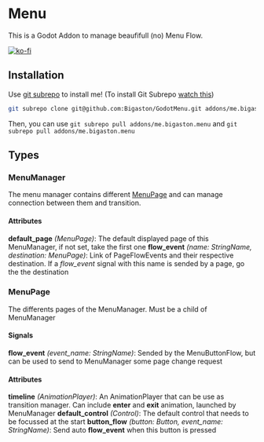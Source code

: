 # Menu

This is a Godot Addon to manage beaufifull (no) Menu Flow.

[![ko-fi](https://ko-fi.com/img/githubbutton_sm.svg)](https://ko-fi.com/A0A05WS6)

## Installation
Use [git subrepo](https://github.com/ingydotnet/git-subrepo) to install me!  (To install Git Subrepo [watch this](https://github.com/Bigaston/GodotAddons/blob/main/subrepo.md))  

```sh
git subrepo clone git@github.com:Bigaston/GodotMenu.git addons/me.bigaston.menu
```

Then, you can use `git subrepo pull addons/me.bigaston.menu` and `git subrepo pull addons/me.bigaston.menu`

## Types
### MenuManager
The menu manager contains different [MenuPage](#MenuPage) and can manage connection between them and transition.

#### Attributes
**default_page** *(MenuPage)*: The default displayed page of this MenuManager, if not set, take the first one
**flow_event** *(name: StringName, destination: MenuPage)*: Link of PageFlowEvents and their respective destination. If a *flow_event* signal with this name is sended by a page, go the the destination

### MenuPage
The differents pages of the MenuManager. Must be a child of MenuManager

#### Signals
**flow_event** *(event_name: StringName)*: Sended by the MenuButtonFlow, but can be used to send to MenuManager some page change request

#### Attributes
**timeline** *(AnimationPlayer)*: An AnimationPlayer that can be use as transition manager. Can include **enter** and **exit** animation, launched by MenuManager
**default_control** *(Control)*: The default control that needs to be focussed at the start
**button_flow** *(button: Button, event_name: StringName)*: Send auto **flow_event** when this button is pressed
